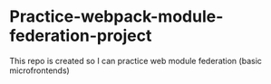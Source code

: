 # Practice-webpack-module-federation-project
This repo is created so I can practice web module federation (basic microfrontends)
